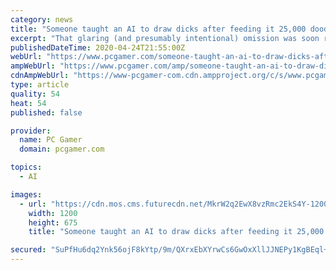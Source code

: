 ```yaml
---
category: news
title: "Someone taught an AI to draw dicks after feeding it 25,000 doodles of penises"
excerpt: "That glaring (and presumably intentional) omission was soon rectified by Mozilla, who hired design firm Moniker to create a riff on Quick, Draw! by making an AI that could detect if you were drawing a penis and then chastise you for it."
publishedDateTime: 2020-04-24T21:55:00Z
webUrl: "https://www.pcgamer.com/someone-taught-an-ai-to-draw-dicks-after-feeding-it-25000-doodles-of-penises/"
ampWebUrl: "https://www.pcgamer.com/amp/someone-taught-an-ai-to-draw-dicks-after-feeding-it-25000-doodles-of-penises/"
cdnAmpWebUrl: "https://www-pcgamer-com.cdn.ampproject.org/c/s/www.pcgamer.com/amp/someone-taught-an-ai-to-draw-dicks-after-feeding-it-25000-doodles-of-penises/"
type: article
quality: 54
heat: 54
published: false

provider:
  name: PC Gamer
  domain: pcgamer.com

topics:
  - AI

images:
  - url: "https://cdn.mos.cms.futurecdn.net/MkrW2q2EwX8vzRmc2EkS4Y-1200-80.jpg"
    width: 1200
    height: 675
    title: "Someone taught an AI to draw dicks after feeding it 25,000 doodles of penises"

secured: "SuPfHu6dq2Ynk56ojF8kYtp/9m/QXrxEbXYrwCs6GwOxXllJJNEPy1KgBEql+8VUXuI/e3Fc4EKmYUbHlL96frgrNf2lNtTW+CsziKTiZTdcNky7Fd5/5sCB9J3JPA+jl1rmvSvpqjj/090MY++wPBJ/PivcXdCHQcdkilz65ACTT478/xJAVi1DIiqMxHXEcLZHO635ppMt+uJp2i/lIy1ptsYITG1w+Bo55kZAtgHHtwSWE6YGcOjA5SEqpsKfA4+dtlAqtJtxZcdnfmNRBJQ+JaoaO0oJCsbMclcoUuSFAkX+K9W83e7Dv/KHhy1HC+5H3p1ZMLukdtSxJg5jeNA8VDOirSDH0dejGrlvaCvNwXAiYM90h5aGHJU4oz2PJcZcb0JfI9e+tGqsMEcz8lAUGnacfyhJvGpF1A3DpbjnC/k86QaJjlJMmRvxfYXnIuudEz4mBT4z4Xv4ZQVuWdatcokImq8bGF9+0HWe8O4=;dwT6ESJqNaxWgrMqB70acA=="
---
```


